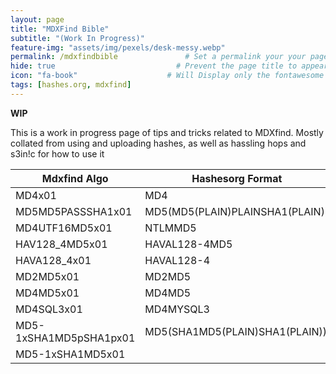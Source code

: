 ```yaml
---
layout: page
title: "MDXFind Bible" 
subtitle: "(Work In Progress)"   
feature-img: "assets/img/pexels/desk-messy.webp" 
permalink: /mdxfindbible               # Set a permalink your your page
hide: true                           # Prevent the page title to appear in the navbar
icon: "fa-book"                    # Will Display only the fontawesome icon (here: fa-search) and not the title
tags: [hashes.org, mdxfind]
---
```



**WIP**

This is a work in progress page of tips and tricks related to MDXfind. Mostly collated from using and uploading hashes, as well as hassling hops and s3in!c for how to use it

|Mdxfind Algo|Hashesorg Format|
|------------|---------------|
|MD4x01      | MD4           |
|MD5MD5PASSSHA1x01|MD5(MD5(PLAIN)PLAINSHA1(PLAIN))|
|MD4UTF16MD5x01| NTLMMD5|
|HAV128_4MD5x01| HAVAL128-4MD5|
|HAVA128_4x01|HAVAL128-4|
|MD2MD5x01|MD2MD5|
|MD4MD5x01|MD4MD5|
|MD4SQL3x01|MD4MYSQL3|  
|MD5-1xSHA1MD5pSHA1px01|MD5(SHA1MD5(PLAIN)SHA1(PLAIN))|
|MD5-1xSHA1MD5x01|
